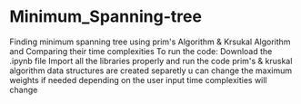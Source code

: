 # Minimum_Spanning-tree
Finding minimum spanning tree using prim's Algorithm &amp; Krsukal Algorithm and Comparing their time complexities 
To run the code:
Download the .ipynb file
Import all the libraries properly and run the code
prim's & kruskal algorithm data structures are created separetly
u can change the maximum weights if needed
depending on the user input time complexities will change

